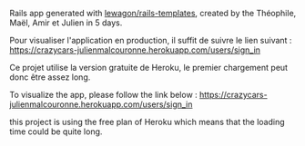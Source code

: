 Rails app generated with [lewagon/rails-templates](https://github.com/lewagon/rails-templates), created by the Théophile, Maël, Amir et Julien in 5 days. 

Pour visualiser l'application en production, il suffit de suivre le lien suivant : 
https://crazycars-julienmalcouronne.herokuapp.com/users/sign_in

Ce projet utilise la version gratuite de Heroku, le premier chargement peut donc être assez long. 

To visualize the app, please follow the link below : 
https://crazycars-julienmalcouronne.herokuapp.com/users/sign_in

this project is using the free plan of Heroku which means that the loading time could be quite long. 


